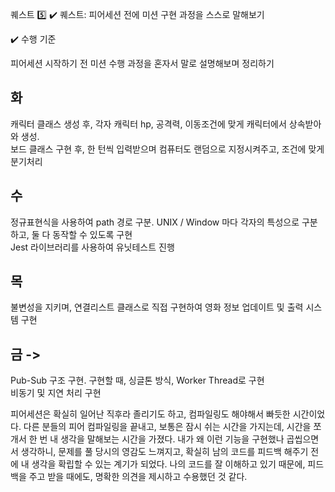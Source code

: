 
퀘스트 5️⃣
✔️ 퀘스트: 피어세션 전에 미션 구현 과정을 스스로 말해보기

✔️ 수행 기준

피어세션 시작하기 전 미션 수행 과정을 혼자서 말로 설명해보며 정리하기

## 화
캐릭터 클래스 생성 후, 각자 캐릭터 hp, 공격력, 이동조건에 맞게 캐릭터에서 상속받아와 생성.  
보드 클래스 구현 후, 한 턴씩 입력받으며 컴퓨터도 랜덤으로 지정시켜주고, 조건에 맞게 분기처리

## 수
정규표현식을 사용하여 path 경로 구분. UNIX / Window 마다 각자의 특성으로 구분하고, 둘 다 동작할 수 있도록 구현  
Jest 라이브러리를 사용하여 유닛테스트 진행
## 목
불변성을 지키며, 연결리스트 클래스로 직접 구현하여 영화 정보 업데이트 및 출력 시스템 구현
## 금 ->
Pub-Sub 구조 구현. 구현할 때, 싱글톤 방식, Worker Thread로 구현  
비동기 및 지연 처리 구현  

피어세션은 확실히 일어난 직후라 졸리기도 하고, 컴파일링도 해야해서 빠듯한 시간이었다. 다른 분들의 피어 컴파일링을 끝내고, 보통은 잠시 쉬는 시간을 가지는데, 시간을 쪼개서 한 번 내 생각을 말해보는 시간을 가졌다.
내가 왜 이런 기능을 구현했나 곱씹으면서 생각하니, 문제를 풀 당시의 영감도 느껴지고, 확실히 남의 코드를 피드백 해주기 전에 내 생각을 확립할 수 있는 계기가 되었다. 나의 코드를 잘 이해하고 있기 때문에, 피드백을 주고 받을 때에도, 명확한 의견을 제시하고 수용했던 것 같다.
